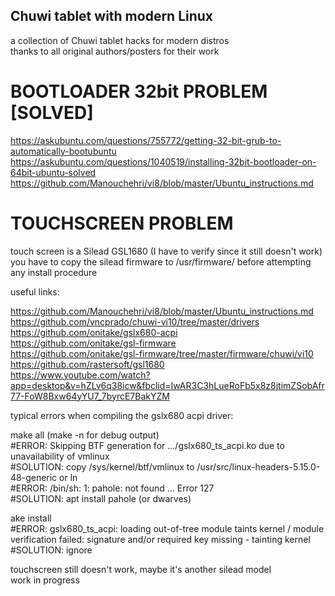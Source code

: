 ## Chuwi tablet with modern Linux  

a collection of Chuwi tablet hacks for modern distros  
thanks to all original authors/posters for their work  
  
# BOOTLOADER 32bit PROBLEM [SOLVED] ##

https://askubuntu.com/questions/755772/getting-32-bit-grub-to-automatically-bootubuntu  
https://askubuntu.com/questions/1040519/installing-32bit-bootloader-on-64bit-ubuntu-solved  
https://github.com/Manouchehri/vi8/blob/master/Ubuntu_instructions.md 
  
# TOUCHSCREEN PROBLEM

touch screen is a Silead GSL1680 (I have to verify since it still doesn't work)  
you have to copy the silead firmware to /usr/firmware/ before attempting any install procedure  

useful links:  

https://github.com/Manouchehri/vi8/blob/master/Ubuntu_instructions.md 
https://github.com/vncprado/chuwi-vi10/tree/master/drivers  
https://github.com/onitake/gslx680-acpi  
https://github.com/onitake/gsl-firmware  
https://github.com/onitake/gsl-firmware/tree/master/firmware/chuwi/vi10  
https://github.com/rastersoft/gsl1680  
https://www.youtube.com/watch?app=desktop&v=hZLv6q38icw&fbclid=IwAR3C3hLueRoFb5x8z8jtimZSobAfr77-FoW8Bxw64yYU7_7byrcE7BakYZM   
  

typical errors when compiling the gslx680 acpi driver:  
  
make all (make -n for debug output)  
#ERROR: Skipping BTF generation for .../gslx680_ts_acpi.ko due to unavailability of vmlinux  
#SOLUTION: copy /sys/kernel/btf/vmlinux to /usr/src/linux-headers-5.15.0-48-generic or ln  
#ERROR: /bin/sh: 1: pahole: not found ... Error 127  
#SOLUTION: apt install pahole (or dwarves)  
  
ake install  
#ERROR: gslx680_ts_acpi: loading out-of-tree module taints kernel / module verification failed: signature and/or required key missing - tainting kernel  
#SOLUTION: ignore  
  
touchscreen still doesn't work, maybe it's another silead model  
work in progress  
  
